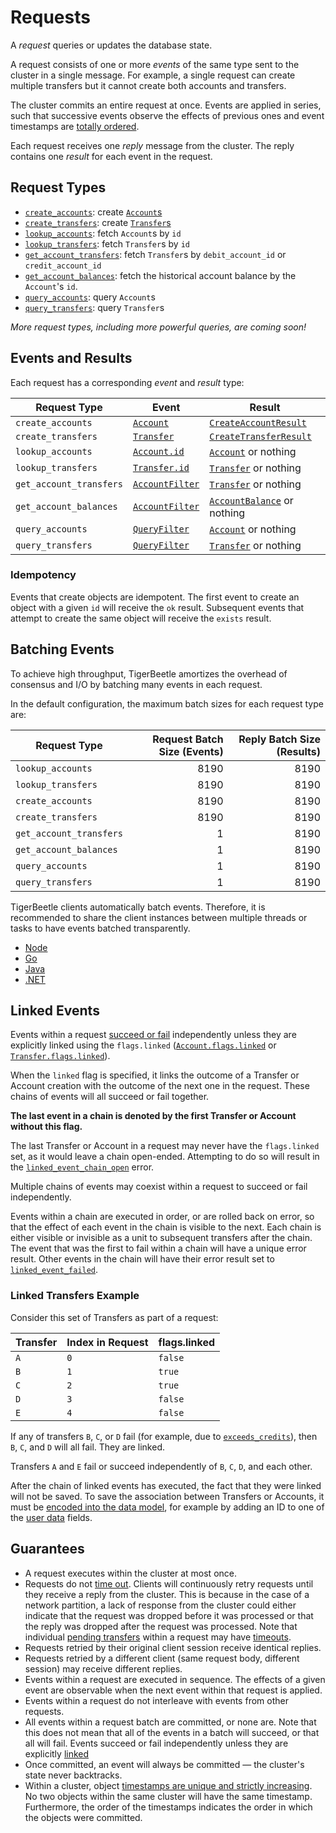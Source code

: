 # Requests

A _request_ queries or updates the database state.

A request consists of one or more _events_ of the same type sent to the cluster in a single message.
For example, a single request can create multiple transfers but it cannot create both accounts and
transfers.

The cluster commits an entire request at once. Events are applied in series, such that successive
events observe the effects of previous ones and event timestamps are
[totally ordered](../../coding/time.md#timestamps-are-totally-ordered).

Each request receives one _reply_ message from the cluster. The reply contains one _result_ for each
event in the request.

## Request Types

- [`create_accounts`](./create_accounts.md): create [`Account`s](../account.md)
- [`create_transfers`](./create_transfers.md): create [`Transfer`s](../transfer.md)
- [`lookup_accounts`](./lookup_accounts.md): fetch `Account`s by `id`
- [`lookup_transfers`](./lookup_transfers.md): fetch `Transfer`s by `id`
- [`get_account_transfers`](./get_account_transfers.md): fetch `Transfer`s by `debit_account_id` or
  `credit_account_id`
- [`get_account_balances`](./get_account_balances.md): fetch the historical account balance by the
  `Account`'s `id`.
- [`query_accounts`](./query_accounts.md): query `Account`s
- [`query_transfers`](./query_transfers.md): query `Transfer`s

_More request types, including more powerful queries, are coming soon!_

## Events and Results

Each request has a corresponding _event_ and _result_ type:

| Request Type            | Event                                               | Result                                                          |
| ----------------------- | --------------------------------------------------- | --------------------------------------------------------------- |
| `create_accounts`       | [`Account`](./create_accounts.md#Event)             | [`CreateAccountResult`](./create_accounts.md#Result)            |
| `create_transfers`      | [`Transfer`](./create_transfers.md#Event)           | [`CreateTransferResult`](./create_transfers.md#Result)          |
| `lookup_accounts`       | [`Account.id`](./lookup_accounts.md#Event)          | [`Account`](./lookup_accounts.md#Result) or nothing             |
| `lookup_transfers`      | [`Transfer.id`](./lookup_transfers.md#Event)        | [`Transfer`](./lookup_transfers.md#Result) or nothing           |
| `get_account_transfers` | [`AccountFilter`](../account-filter.md)             | [`Transfer`](./get_account_transfers.md#Result) or nothing      |
| `get_account_balances`  | [`AccountFilter`](../account-filter.md)             | [`AccountBalance`](./get_account_balances.md#Result) or nothing |
| `query_accounts`        | [`QueryFilter`](../query-filter.md)                 | [`Account`](./lookup_accounts.md#Result) or nothing             |
| `query_transfers`       | [`QueryFilter`](../query-filter.md)                 | [`Transfer`](./lookup_transfers.md#Result) or nothing           |

### Idempotency

Events that create objects are idempotent. The first event to create an object with a given `id`
will receive the `ok` result. Subsequent events that attempt to create the same object will receive
the `exists` result.

## Batching Events

To achieve high throughput, TigerBeetle amortizes the overhead of consensus and I/O by batching many
events in each request.

In the default configuration, the maximum batch sizes for each request type are:

| Request Type            | Request Batch Size (Events) | Reply Batch Size (Results) |
| ----------------------- | --------------------------: | -------------------------: |
| `lookup_accounts`       |                        8190 |                       8190 |
| `lookup_transfers`      |                        8190 |                       8190 |
| `create_accounts`       |                        8190 |                       8190 |
| `create_transfers`      |                        8190 |                       8190 |
| `get_account_transfers` |                           1 |                       8190 |
| `get_account_balances`  |                           1 |                       8190 |
| `query_accounts`        |                           1 |                       8190 |
| `query_transfers`       |                           1 |                       8190 |

TigerBeetle clients automatically batch events. Therefore, it is recommended to share the client
instances between multiple threads or tasks to have events batched transparently.

- [Node](/src/clients/node/README.md#batching)
- [Go](/src/clients/go/README.md#batching)
- [Java](/src/clients/java/README.md#batching)
- [.NET](/src/clients/dotnet/README.md#batching)

## Linked Events

Events within a request [succeed or fail](./create_transfers.md#result) independently unless they
are explicitly linked using the `flags.linked` ([`Account.flags.linked`](../account.md#flagslinked)
or [`Transfer.flags.linked`](../transfer.md#flagslinked)).

When the `linked` flag is specified, it links the outcome of a Transfer or Account creation with the
outcome of the next one in the request. These chains of events will all succeed or fail together.

**The last event in a chain is denoted by the first Transfer or Account without this flag.**

The last Transfer or Account in a request may never have the `flags.linked` set, as it would leave a
chain open-ended. Attempting to do so will result in the
[`linked_event_chain_open`](./create_transfers.md#linked_event_chain_open) error.

Multiple chains of events may coexist within a request to succeed or fail independently.

Events within a chain are executed in order, or are rolled back on error, so that the effect of each
event in the chain is visible to the next. Each chain is either visible or invisible as a unit to
subsequent transfers after the chain. The event that was the first to fail within a chain will have
a unique error result. Other events in the chain will have their error result set to
[`linked_event_failed`](./create_transfers.md#linked_event_failed).

### Linked Transfers Example

Consider this set of Transfers as part of a request:

| Transfer | Index in Request | flags.linked |
| -------- | ---------------- | ------------ |
| `A`      | `0`              | `false`      |
| `B`      | `1`              | `true`       |
| `C`      | `2`              | `true`       |
| `D`      | `3`              | `false`      |
| `E`      | `4`              | `false`      |

If any of transfers `B`, `C`, or `D` fail (for example, due to
[`exceeds_credits`](./create_transfers.md#exceeds_credits)), then `B`, `C`, and `D` will all fail.
They are linked.

Transfers `A` and `E` fail or succeed independently of `B`, `C`, `D`, and each other.

After the chain of linked events has executed, the fact that they were linked will not be saved. To
save the association between Transfers or Accounts, it must be
[encoded into the data model](../../coding/data-modeling.md), for example by adding an ID to one of
the [user data](../../coding/data-modeling.md#user_data) fields.

## Guarantees

- A request executes within the cluster at most once.
- Requests do not [time out](../sessions.md#retries). Clients will continuously retry requests until
  they receive a reply from the cluster. This is because in the case of a network partition, a lack
  of response from the cluster could either indicate that the request was dropped before it was
  processed or that the reply was dropped after the request was processed. Note that individual
  [pending transfers](../../coding/two-phase-transfers.md) within a request may have
  [timeouts](../transfer.md#timeout).
- Requests retried by their original client session receive identical replies.
- Requests retried by a different client (same request body, different session) may receive
  different replies.
- Events within a request are executed in sequence. The effects of a given event are observable when
  the next event within that request is applied.
- Events within a request do not interleave with events from other requests.
- All events within a request batch are committed, or none are. Note that this does not mean that
  all of the events in a batch will succeed, or that all will fail. Events succeed or fail
  independently unless they are explicitly [linked](#linked-events)
- Once committed, an event will always be committed — the cluster's state never backtracks.
- Within a cluster, object
  [timestamps are unique and strictly increasing](../../coding/time.md#timestamps-are-totally-ordered).
  No two objects within the same cluster will have the same timestamp. Furthermore, the order of the
  timestamps indicates the order in which the objects were committed.
